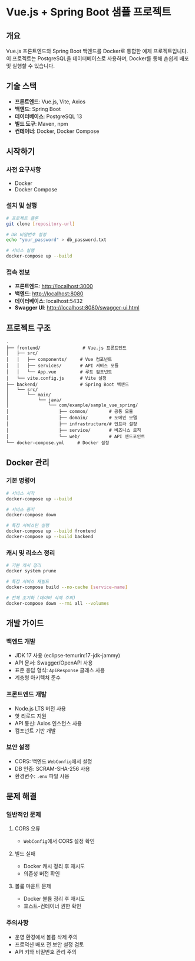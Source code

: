 ﻿# Vue.js + Spring Boot 샘플 프로젝트

## 개요
Vue.js 프론트엔드와 Spring Boot 백엔드를 Docker로 통합한 예제 프로젝트입니다. 이 프로젝트는 PostgreSQL을 데이터베이스로 사용하며, Docker를 통해 손쉽게 배포 및 실행할 수 있습니다.

## 기술 스택
- **프론트엔드**: Vue.js, Vite, Axios
- **백엔드**: Spring Boot
- **데이터베이스**: PostgreSQL 13
- **빌드 도구**: Maven, npm
- **컨테이너**: Docker, Docker Compose

## 시작하기

### 사전 요구사항
- Docker
- Docker Compose

### 설치 및 실행
```bash
# 프로젝트 클론
git clone [repository-url]

# DB 비밀번호 설정
echo "your_password" > db_password.txt

# 서비스 실행
docker-compose up --build
```

### 접속 정보
- **프론트엔드**: [http://localhost:3000](http://localhost:3000)
- **백엔드**: [http://localhost:8080](http://localhost:8080)
- **데이터베이스**: localhost:5432
- **Swagger UI**: [http://localhost:8080/swagger-ui.html](http://localhost:8080/swagger-ui.html)

## 프로젝트 구조
```
.
├── frontend/                # Vue.js 프론트엔드
│   ├── src/
│   │   ├── components/     # Vue 컴포넌트
│   │   ├── services/       # API 서비스 모듈
│   │   └── App.vue         # 루트 컴포넌트
│   └── vite.config.js      # Vite 설정
├── backend/                # Spring Boot 백엔드
│   └── src/
│       └── main/
│           └── java/
│               └── com/example/sample_vue_spring/
│                   ├── common/        # 공통 모듈
│                   ├── domain/        # 도메인 모델
│                   ├── infrastructure/# 인프라 설정
│                   ├── service/       # 비즈니스 로직
│                   └── web/           # API 엔드포인트
└── docker-compose.yml     # Docker 설정
```

## Docker 관리

### 기본 명령어
```bash
# 서비스 시작
docker-compose up --build

# 서비스 중지
docker-compose down

# 특정 서비스만 실행
docker-compose up --build frontend
docker-compose up --build backend
```

### 캐시 및 리소스 정리
```bash
# 기본 캐시 정리
docker system prune

# 특정 서비스 재빌드
docker-compose build --no-cache [service-name]

# 전체 초기화 (데이터 삭제 주의)
docker-compose down --rmi all --volumes
```

## 개발 가이드

### 백엔드 개발
- JDK 17 사용 (eclipse-temurin:17-jdk-jammy)
- API 문서: Swagger/OpenAPI 사용
- 표준 응답 형식: `ApiResponse` 클래스 사용
- 계층형 아키텍처 준수

### 프론트엔드 개발
- Node.js LTS 버전 사용
- 핫 리로드 지원
- API 통신: Axios 인스턴스 사용
- 컴포넌트 기반 개발

### 보안 설정
- CORS: 백엔드 `WebConfig`에서 설정
- DB 인증: SCRAM-SHA-256 사용
- 환경변수: `.env` 파일 사용

## 문제 해결

### 일반적인 문제
1. CORS 오류
   - `WebConfig`에서 CORS 설정 확인
   
2. 빌드 실패
   - Docker 캐시 정리 후 재시도
   - 의존성 버전 확인

3. 볼륨 마운트 문제
   - Docker 볼륨 정리 후 재시도
   - 호스트-컨테이너 권한 확인

### 주의사항
- 운영 환경에서 볼륨 삭제 주의
- 프로덕션 배포 전 보안 설정 검토
- API 키와 비밀번호 관리 주의
